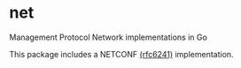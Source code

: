 # net
Management Protocol Network implementations in Go

This package includes a NETCONF [(rfc6241)](https://tools.ietf.org/html/rfc6241) implementation.